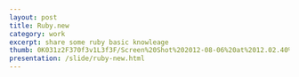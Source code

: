 ```yaml
---
layout: post
title: Ruby.new
category: work
excerpt: share some ruby basic knowleage
thumb: 0K031z2F370f3v1L3f3F/Screen%20Shot%202012-08-06%20at%2012.02.40%20PM.png
presentation: /slide/ruby-new.html
---
```

